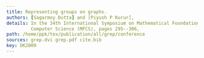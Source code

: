 ```yaml
---
title: Representing groups on graphs.
authors: [Sagarmoy Dutta] and [Piyush P Kurur],
details: In the 34th International Symposium on Mathematical Foundation of
         Computer Science (MFCS), pages 295--306,
path: /home/ppk/tex/publication/all/grep/conference
sources: grep.dvi grep.pdf cite.bib
key: DK2009
---
```

